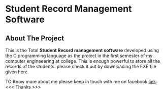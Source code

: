 Student Record Management Software
==============================

About The Project
-------------
This is the Total **Student Record management software** developed using the C programming language 
as the project in the first semester of my computer engineeering at college. This is enough powerful to
store all the records of the students. please check it out by downloading the EXE file given here.

 
 TO Know more about me please keep in touch with me on facebook [link](https://www.facebook.com/yubaraj.poudel.1).
 <<<  Thanks >>>



